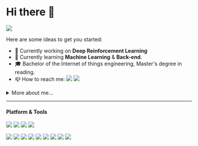 # Hi there 👋
![](https://badges.pufler.dev/visits/gxywy/gxywy?style=for-the-badge)

Here are some ideas to get you started:

* 🧪 Currently working on **Deep Reinforcement Learning**
* 📖 Currently learning **Machine Learning** & **Back-end**.
* 🎓 Bachelor of the Internet of things engineering, Master's degree in reading.
* 📪 How to reach me: [![](https://img.shields.io/badge/hotmail-gxywy-blue?style=flat-square)](mailto:gxywy@hotmail.com) [![](https://img.shields.io/badge/weibo-@M1croyu-red?style=flat-square)](https://weibo.com/u/2436053982/)

<details>
  <summary>More about me...</summary>
  <br>
* 📝 Blog: ...
* ⚡ My resume : ...
 </details>

- - -
#### Platform & Tools
[![](https://img.shields.io/badge/OS-Arch%20Linux-33aadd?style=flat-square&logo=arch-linux&logoColor=ffffff)](https://www.archlinux.org/)
[![](https://img.shields.io/badge/Windows-10-2376bc?style=flat-square&logo=windows&logoColor=ffffff)](https://www.microsoft.com/windows/get-windows-10)
[![](https://img.shields.io/badge/IDE-IntelliJ_IDEA-blue?style=flat-square&logo=intellij-idea&logoColor=ffffff)](https://www.jetbrains.com/idea/)
[![](https://img.shields.io/badge/Editor-Visual%20Studio%20Code-blue?style=flat-square&logo=visual-studio-code&logoColor=ffffff)](https://code.visualstudio.com/)

[![](https://img.shields.io/badge/-Python-blue?style=flat-square&logo=python&logoColor=ffffff)](https://www.python.org/)
[![](https://img.shields.io/badge/-Java-red?style=flat-square&logo=java&logoColor=ffffff)](https://www.java.com/)
[![](https://img.shields.io/badge/-C++-00599C?style=flat-square&logo=c)]()
[![](https://img.shields.io/badge/-Markdown-%23000000.svg?&style=flat-square&logo=markdown&logoColor=ffffff)]()
[![](https://img.shields.io/badge/-LaTeX-008080?style=flat-square&logo=LaTeX&logoColor=ffffff)](https://www.latex-project.org/)
[![](https://img.shields.io/badge/-Github-181717?style=flat-square&logo=GitHub&logoColor=ffffff)](https://www.github.com/)
[![](https://img.shields.io/badge/-MySQL-F29111?style=flat-square&logo=MySQL&logoColor=ffffff)](https://www.mysql.com/)
[![](https://img.shields.io/badge/-Docker-2496ED?style=flat-square&logo=docker&logoColor=ffffff)](https://www.docker.com/)
[![](https://img.shields.io/badge/-Nginx-269539?style=flat-square&logo=nginx&logoColor=ffffff)](https://nginx.org/)

